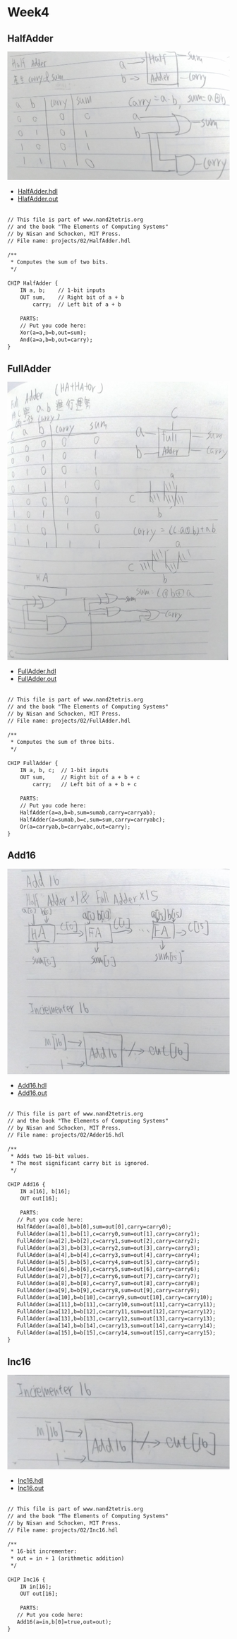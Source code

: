 # Week4
## HalfAdder
![halfadder](https://github.com/mark456tung/co109a/blob/master/picture/halfadder.png)
* [HalfAdder.hdl](https://github.com/mark456tung/co109a/blob/master/02/HalfAdder.hdl)
* [HlafAdder.out](https://github.com/mark456tung/co109a/blob/master/02/HalfAdder.out)

<pre><code>
// This file is part of www.nand2tetris.org
// and the book "The Elements of Computing Systems"
// by Nisan and Schocken, MIT Press.
// File name: projects/02/HalfAdder.hdl

/**
 * Computes the sum of two bits.
 */

CHIP HalfAdder {
    IN a, b;    // 1-bit inputs
    OUT sum,    // Right bit of a + b 
        carry;  // Left bit of a + b

    PARTS:
    // Put you code here:
    Xor(a=a,b=b,out=sum);
    And(a=a,b=b,out=carry);
}
</pre></code>

## FullAdder
![fulladder](https://github.com/mark456tung/co109a/blob/master/picture/fulladder.png)
* [FullAdder.hdl](https://github.com/mark456tung/co109a/blob/master/02/FullAdder.hdl)
* [FullAdder.out](https://github.com/mark456tung/co109a/blob/master/02/FullAdder.out)

<pre><code>
// This file is part of www.nand2tetris.org
// and the book "The Elements of Computing Systems"
// by Nisan and Schocken, MIT Press.
// File name: projects/02/FullAdder.hdl

/**
 * Computes the sum of three bits.
 */

CHIP FullAdder {
    IN a, b, c;  // 1-bit inputs
    OUT sum,     // Right bit of a + b + c
        carry;   // Left bit of a + b + c

    PARTS:
    // Put you code here:
    HalfAdder(a=a,b=b,sum=sumab,carry=carryab);
    HalfAdder(a=sumab,b=c,sum=sum,carry=carryabc);
    Or(a=carryab,b=carryabc,out=carry);
}
</pre></code>

## Add16
![add16](https://github.com/mark456tung/co109a/blob/master/picture/add16.png)
* [Add16.hdl](https://github.com/mark456tung/co109a/blob/master/02/Add16.hdl)
* [Add16.out](https://github.com/mark456tung/co109a/blob/master/02/Add16.out)

<pre><code>
// This file is part of www.nand2tetris.org
// and the book "The Elements of Computing Systems"
// by Nisan and Schocken, MIT Press.
// File name: projects/02/Adder16.hdl

/**
 * Adds two 16-bit values.
 * The most significant carry bit is ignored.
 */

CHIP Add16 {
    IN a[16], b[16];
    OUT out[16];

    PARTS:
   // Put you code here:
   HalfAdder(a=a[0],b=b[0],sum=out[0],carry=carry0);
   FullAdder(a=a[1],b=b[1],c=carry0,sum=out[1],carry=carry1);
   FullAdder(a=a[2],b=b[2],c=carry1,sum=out[2],carry=carry2);
   FullAdder(a=a[3],b=b[3],c=carry2,sum=out[3],carry=carry3);
   FullAdder(a=a[4],b=b[4],c=carry3,sum=out[4],carry=carry4);
   FullAdder(a=a[5],b=b[5],c=carry4,sum=out[5],carry=carry5);
   FullAdder(a=a[6],b=b[6],c=carry5,sum=out[6],carry=carry6);
   FullAdder(a=a[7],b=b[7],c=carry6,sum=out[7],carry=carry7);
   FullAdder(a=a[8],b=b[8],c=carry7,sum=out[8],carry=carry8);
   FullAdder(a=a[9],b=b[9],c=carry8,sum=out[9],carry=carry9);
   FullAdder(a=a[10],b=b[10],c=carry9,sum=out[10],carry=carry10);
   FullAdder(a=a[11],b=b[11],c=carry10,sum=out[11],carry=carry11);
   FullAdder(a=a[12],b=b[12],c=carry11,sum=out[12],carry=carry12);
   FullAdder(a=a[13],b=b[13],c=carry12,sum=out[13],carry=carry13);
   FullAdder(a=a[14],b=b[14],c=carry13,sum=out[14],carry=carry14);
   FullAdder(a=a[15],b=b[15],c=carry14,sum=out[15],carry=carry15);
}
</pre></code>

## Inc16
![inc16](https://github.com/mark456tung/co109a/blob/master/picture/inc16.png)
* [Inc16.hdl](https://github.com/mark456tung/co109a/blob/master/02/Inc16.hdl)
* [Inc16.out](https://github.com/mark456tung/co109a/blob/master/02/Inc16.out)

<pre><code>
// This file is part of www.nand2tetris.org
// and the book "The Elements of Computing Systems"
// by Nisan and Schocken, MIT Press.
// File name: projects/02/Inc16.hdl

/**
 * 16-bit incrementer:
 * out = in + 1 (arithmetic addition)
 */

CHIP Inc16 {
    IN in[16];
    OUT out[16];

    PARTS:
   // Put you code here:
   Add16(a=in,b[0]=true,out=out);
}
</pre></code>


